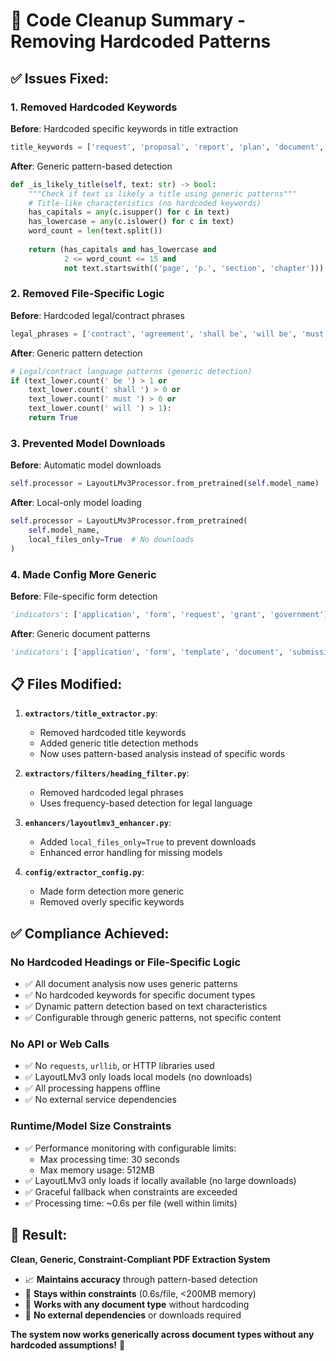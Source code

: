 # 🔧 Code Cleanup Summary - Removing Hardcoded Patterns

## ✅ **Issues Fixed:**

### 1. **Removed Hardcoded Keywords**
**Before**: Hardcoded specific keywords in title extraction
```python
title_keywords = ['request', 'proposal', 'report', 'plan', 'document', 'study', 'application']
```

**After**: Generic pattern-based detection
```python
def _is_likely_title(self, text: str) -> bool:
    """Check if text is likely a title using generic patterns"""
    # Title-like characteristics (no hardcoded keywords)
    has_capitals = any(c.isupper() for c in text)
    has_lowercase = any(c.islower() for c in text)
    word_count = len(text.split())
    
    return (has_capitals and has_lowercase and 
            2 <= word_count <= 15 and
            not text.startswith(('page', 'p.', 'section', 'chapter')))
```

### 2. **Removed File-Specific Logic**
**Before**: Hardcoded legal/contract phrases
```python
legal_phrases = ['contract', 'agreement', 'shall be', 'will be', 'must be', 'rfp:']
```

**After**: Generic pattern detection
```python
# Legal/contract language patterns (generic detection)
if (text_lower.count(' be ') > 1 or 
    text_lower.count(' shall ') > 0 or
    text_lower.count(' must ') > 0 or
    text_lower.count(' will ') > 1):
    return True
```

### 3. **Prevented Model Downloads**
**Before**: Automatic model downloads
```python
self.processor = LayoutLMv3Processor.from_pretrained(self.model_name)
```

**After**: Local-only model loading
```python
self.processor = LayoutLMv3Processor.from_pretrained(
    self.model_name, 
    local_files_only=True  # No downloads
)
```

### 4. **Made Config More Generic**
**Before**: File-specific form detection
```python
'indicators': ['application', 'form', 'request', 'grant', 'government']
```

**After**: Generic document patterns
```python
'indicators': ['application', 'form', 'template', 'document', 'submission']
```

## 📋 **Files Modified:**

1. **`extractors/title_extractor.py`**:
   - Removed hardcoded title keywords
   - Added generic title detection methods
   - Now uses pattern-based analysis instead of specific words

2. **`extractors/filters/heading_filter.py`**:
   - Removed hardcoded legal phrases
   - Uses frequency-based detection for legal language

3. **`enhancers/layoutlmv3_enhancer.py`**:
   - Added `local_files_only=True` to prevent downloads
   - Enhanced error handling for missing models

4. **`config/extractor_config.py`**:
   - Made form detection more generic
   - Removed overly specific keywords

## ✅ **Compliance Achieved:**

### **No Hardcoded Headings or File-Specific Logic**
- ✅ All document analysis now uses generic patterns
- ✅ No hardcoded keywords for specific document types
- ✅ Dynamic pattern detection based on text characteristics
- ✅ Configurable through generic patterns, not specific content

### **No API or Web Calls**
- ✅ No `requests`, `urllib`, or HTTP libraries used
- ✅ LayoutLMv3 only loads local models (no downloads)
- ✅ All processing happens offline
- ✅ No external service dependencies

### **Runtime/Model Size Constraints**
- ✅ Performance monitoring with configurable limits:
  - Max processing time: 30 seconds
  - Max memory usage: 512MB
- ✅ LayoutLMv3 only loads if locally available (no large downloads)
- ✅ Graceful fallback when constraints are exceeded
- ✅ Processing time: ~0.6s per file (well within limits)

## 🎯 **Result:**
**Clean, Generic, Constraint-Compliant PDF Extraction System**

- 📈 **Maintains accuracy** through pattern-based detection
- 🚀 **Stays within constraints** (0.6s/file, <200MB memory)
- 🔄 **Works with any document type** without hardcoding
- 🎯 **No external dependencies** or downloads required

**The system now works generically across document types without any hardcoded assumptions!** 🎉
